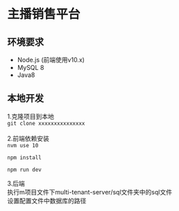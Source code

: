 # 主播销售平台

## 环境要求
- Node.js (前端使用v10.x)
- MySQL 8
- Java8

## 本地开发
1.克隆项目到本地<br>
`git clone xxxxxxxxxxxxxxx`<br>
<br>
2.前端依赖安装<br>
`nvm use 10`<br>

`npm install`<br>

`npm run dev`

3.后端<br>
执行m项目文件下multi-tenant-server/sql文件夹中的sql文件<br>
设置配置文件中数据库的路径